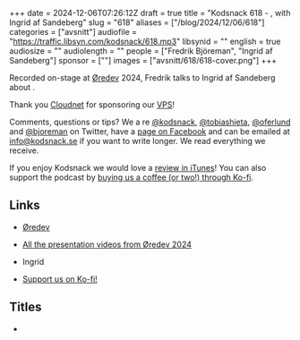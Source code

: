 +++
date = 2024-12-06T07:26:12Z
draft = true
title = "Kodsnack 618 - , with Ingrid af Sandeberg"
slug = "618"
aliases = ["/blog/2024/12/06/618"]
categories = ["avsnitt"]
audiofile = "https://traffic.libsyn.com/kodsnack/618.mp3"
libsynid = ""
english = true
audiosize = ""
audiolength = ""
people = ["Fredrik Björeman", "Ingrid af Sandeberg"]
sponsor = [""]
images = ["avsnitt/618/618-cover.png"]
+++

Recorded on-stage at [Øredev](https://oredev.org/) 2024, Fredrik talks to Ingrid af Sandeberg about .

Thank you [Cloudnet](http://www.cloudnet.se) for sponsoring our [VPS](http://en.wikipedia.org/wiki/Virtual_private_server)!

Comments, questions or tips? We a	re [@kodsnack](https://www.twitter.com/kodsnack), [@tobiashieta](https://www.twitter.com/tobiashieta), [@oferlund](https://twitter.com/oferlund) and [@bjoreman](https://www.twitter.com/bjoreman) on Twitter, have a [page on Facebook](https://www.facebook.com/kodsnack) and can be emailed at [info@kodsnack.se](mailto:info@kodsnack.se) if you want to write longer. We read everything we receive.

If you enjoy Kodsnack we would love a [review in iTunes](http://itunes.apple.com/se/podcast/kodsnack/id561631498?l=en)! You can also support the podcast by <a href="https://ko-fi.com/kodsnack" rel="payment">buying us a coffee (or two!) through Ko-fi</a>.

## Links ##
* [Øredev](https://oredev.org/)
* [All the presentation videos from Øredev 2024](https://www.youtube.com/playlist?list=PLOUKmSqExtAFpg3krEd6CXr3uIyUgP97b)
* Ingrid

* [Support us on Ko-fi!](https://ko-fi.com/kodsnack)

## Titles ##
* 
